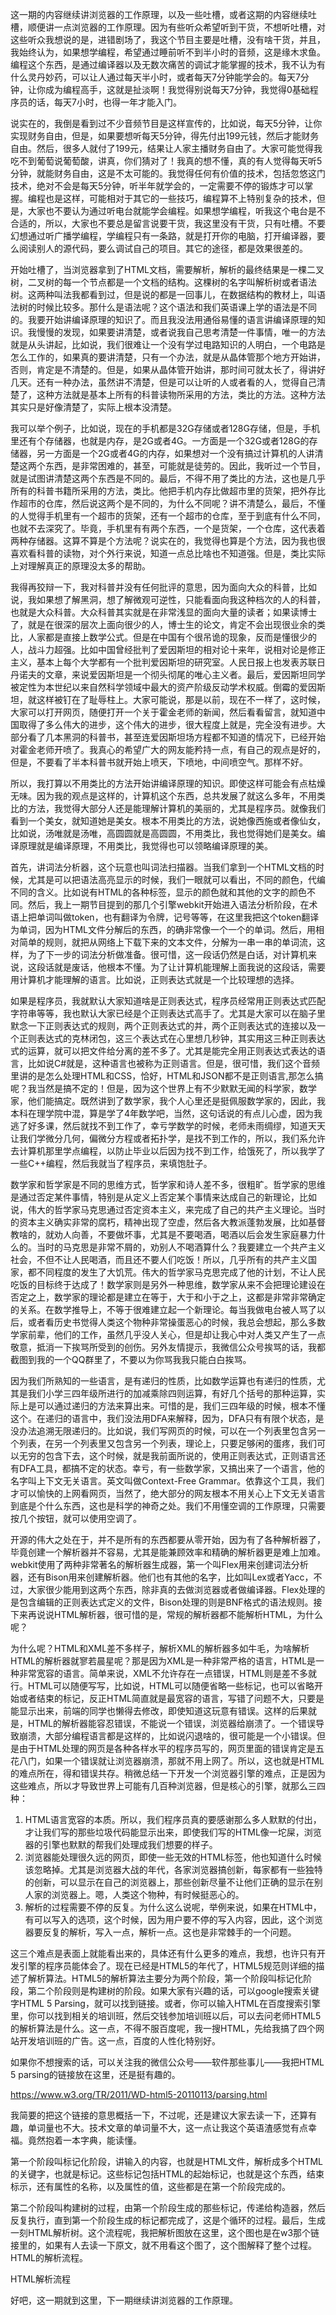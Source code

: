 这一期的内容继续讲浏览器的工作原理，以及一些吐槽，或者这期的内容继续吐槽，顺便讲一点浏览器的工作原理。因为有些听众希望听到干货，不想听吐槽，对这些听众我想说的是，进错剧场了，我这个节目主要是吐槽，没有啥干货，并且，我始终认为，如果想学编程，希望通过睡前听不到半小时的音频，这是缘木求鱼。编程这个东西，是通过编译器以及无数次痛苦的调试才能掌握的技术，我不认为有什么灵丹妙药，可以让人通过每天半小时，或者每天7分钟能学会的。每天7分钟，让你成为编程高手，这就是扯淡啊！我觉得别说每天7分钟，我觉得0基础程序员的话，每天7小时，也得一年才能入门。

说实在的，我倒是看到过不少音频节目是这样宣传的，比如说，每天5分钟，让你实现财务自由，但是，如果要想听每天5分钟，得先付出199元钱，然后才能财务自由。然后，很多人就付了199元，结果让人家主播财务自由了。大家可能觉得我吃不到葡萄说葡萄酸，讲真，你们猜对了！我真的想不懂，真的有人觉得每天听5分钟，就能财务自由，这是不太可能的。我觉得任何有价值的技术，包括忽悠这门技术，绝对不会是每天5分钟，听半年就学会的，一定需要不停的锻炼才可以掌握。编程也是这样，可能相对于其它的一些技巧，编程算不上特别复杂的技术，但是，大家也不要认为通过听电台就能学会编程。如果想学编程，听我这个电台是不合适的，所以，大家也不要总是留言说要干货，我这里没有干货，只有吐槽。不要幻想通过听广播学编程，学编程只有一条路，就是打开你的电脑，打开编译器，要么阅读别人的源代码，要么调试自己的项目。其它的途径，都是效果很差的。

开始吐槽了，当浏览器拿到了HTML文档，需要解析，解析的最终结果是一棵二叉树，二叉树的每一个节点都是一个文档的结构。这棵树的名字叫解析树或者语法树。这两种叫法我都看到过，但是说的都是一回事儿，在数据结构的教材上，叫语法树的时候比较多。那什么是语法呢？这个语法和我们英语课上学的语法是不同的。我要开始讲编译原理的知识了。而且我没法用通俗易懂的语言讲编译原理的知识。我慢慢的发现，如果要讲清楚，或者说我自己思考清楚一件事情，唯一的方法就是从头讲起，比如说，我们很难让一个没有学过电路知识的人明白，一个电路是怎么工作的，如果真的要讲清楚，只有一个办法，就是从晶体管那个地方开始讲，否则，肯定是不清楚的。但是，如果从晶体管开始讲，那时间可就太长了，得讲好几天。还有一种办法，虽然讲不清楚，但是可以让听的人或者看的人，觉得自己清楚了，这种方法就是基本上所有的科普读物所采用的方法，类比的方法。这种方法其实只是好像清楚了，实际上根本没清楚。

我可以举个例子，比如说，现在的手机都是32G存储或者128G存储，但是，手机里还有个存储器，也就是内存，是2G或者4G。一方面是一个32G或者128G的存储器，另一方面是一个2G或者4G的内存，如果想对一个没有搞过计算机的人讲清楚这两个东西，是非常困难的，甚至，可能就是徒劳的。因此，我听过一个节目，就是试图讲清楚这两个东西是不同的。最后，不得不用了类比的方法，这也是几乎所有的科普书籍所采用的方法，类比。他把手机内存比做超市里的货架，把外存比作超市的仓库，然后说这两个是不同的，为什么不同呢？讲不清楚么，最后，不懂的人觉得手机里有一个超市的货架，还有一个超市的仓库，至于到底有什么不同，也就不去深究了。毕竟，手机里有有两个东西，一个是货架，一个仓库，这代表着两种存储器。这算不算是个方法呢？说实在的，我觉得也算是个方法，因为我也很喜欢看科普的读物，对个外行来说，知道一点总比啥也不知道强。但是，类比实际上对理解真正的原理没太多的帮助。

我得再狡辩一下，我对科普并没有任何批评的意思，因为面向大众的科普，比如说，我如果想了解黑洞，想了解微观可逆性，只能看面向我这种档次的人的科普，也就是大众科普。大众科普其实就是在非常浅显的面向大量的读者；如果读博士了，就是在很深的层次上面向很少的人，博士生的论文，肯定不会出现很业余的类比，人家都是直接上数学公式。但是在中国有个很吊诡的现象，反而是懂很少的人，战斗力超强。比如中国曾经批判了爱因斯坦的相对论十来年，说相对论是修正主义，基本上每个大学都有一个批判爱因斯坦的研究室。人民日报上也发表苏联日丹诺夫的文章，来说爱因斯坦是一个彻头彻尾的唯心主义者。最后，爱因斯坦同学被定性为本世纪以来自然科学领域中最大的资产阶级反动学术权威。倒霉的爱因斯坦，就这样被钉在了耻辱柱上。大家可能说，那是以前，现在不一样了，这时候，大家可以打开网页，随便打开一个关于霍金老师的新闻，然后看看留言，就知道中国取得了多么伟大的进步，这个伟大的进步，很大程度上就是，完全没有进步。大部分看了几本黑洞的科普书，甚至连爱因斯坦场方程都不知道的情况下，已经开始对霍金老师开喷了。我真心的希望广大的网友能矜持一点，有自己的观点是好的，但是，不要看了半本科普书就开始上喷天，下喷地，中间喷空气。那样不好。

所以，我打算以不用类比的方法开始讲编译原理的知识。即使这样可能会有点枯燥无味。因为我的观点是这样的，计算机这个东西，总共发展了就这么多年，不用类比的方法，我觉得大部分人还是能理解计算机的美丽的，尤其是程序员。就像我们看到一个美女，就知道她是美女。根本不用类比的方法，说她像西施或者像仙女，比如说，汤唯就是汤唯，高圆圆就是高圆圆，不用类比，我也觉得她们是美女。编译原理就是编译原理，不用类比，我觉得也可以领略编译原理的美。

首先，讲词法分析器，这个玩意也叫词法扫描器。当我们拿到一个HTML文档的时候，尤其是可以把语法高亮显示的时候，我们一眼就可以看出，不同的颜色，代编不同的含义。比如说有HTML的各种标签，显示的颜色就和其他的文字的颜色不同。然后，我上一期节目提到的那几个引擎webkit开始进入语法分析阶段，在术语上把单词叫做token，也有翻译为令牌，记号等等，在这里我把这个token翻译为单词，因为HTML文件分解后的东西，的确非常像一个一个的单词。然后，用相对简单的规则，就把从网络上下载下来的文本文件，分解为一串一串的单词流，这样，为了下一步的词法分析做准备。很可惜，这一段话仍然是白话，对计算机来说，这段话就是废话，他根本不懂。为了让计算机能理解上面我说的这段话，需要用计算机才能理解的语言。比如说，正则表达式就是一个比较理想的选择。

如果是程序员，我就默认大家知道啥是正则表达式，程序员经常用正则表达式匹配字符串等等，我也默认大家已经是个正则表达式高手了。尤其是大家可以在脑子里默念一下正则表达式的规则，两个正则表达式的并，两个正则表达式的连接以及一个正则表达式的克林闭包，这三个表达式在心里想几秒钟，其实用这三种正则表达式的运算，就可以把文件给分离的差不多了。尤其是能完全用正则表达式表达的语言，比如说C#就是，这种语言也被称为正则语言。但是，很可惜，我们这个音频里讲的是怎么处理HTML和CSS，恰好，HTML和JSON都不是正则语言,那怎么搞呢？我当然是搞不定的！但是，因为这个世界上有不少默默无闻的科学家，数学家，他们能搞定。既然讲到了数学家，我个人心里还是挺佩服数学家的，因此，我本科在理学院中混，算是学了4年数学吧，当然，这句话说的有点儿心虚，因为我逃了好多课，然后就找不到工作了，幸亏学数学的时候，老师未雨绸缪，知道天天让我们学微分几何，偏微分方程或者拓扑学，是找不到工作的，所以，我们系允许去计算机那里学点编程，以防止毕业以后因为找不到工作，给饿死了，所以我学了一些C++编程，然后我就当了程序员，来填饱肚子。

数学家和哲学家是不同的思维方式，哲学家和诗人差不多，很粗旷。哲学家的思维是通过否定某件事情，特别是从定义上否定某个事情来达成自己的新理论，比如说，伟大的哲学家马克思通过否定资本主义，来完成了自己的共产主义理论。当时的资本主义确实非常的腐朽，精神出现了空虚，然后各大教派蓬勃发展，比如基督教啥的，就劝人向善，不要做坏事，尤其是不要喝酒，喝酒以后会发生家庭暴力什么的。当时的马克思是非常不屑的，劝别人不喝酒算什么？我要建立一个共产主义社会，不但不让人民喝酒，而且还不要人们吃饭！所以，几乎所有的共产主义国家，都不同程度的发生了大饥荒。伟大的哲学家马克思完成了他的计划，不让人民吃饭的目标终于达成了！数学家则是另外一种思维，数学家从来不会把理论建设在否定之上，数学家的理论都是建立在等于，大于和小于之上，这都是非常非常确定的关系。在数学推导上，不等于很难建立起一个新理论。每当我做电台被人骂了以后，或者看历史书觉得人类这个物种非常操蛋恶心的时候，我总会想起，那么多数学家前辈，他们的工作，虽然几乎没人关心，但是却让我心中对人类又产生了一点敬意，抵消一下挨骂所受到的创伤。另外友情提示，我微信公众号挨骂的话，我都截图到我的一个QQ群里了，不要以为你骂我我只能白白挨骂。

因为我们所熟知的一些语言，是有递归的性质，比如数学运算也有递归的性质，尤其是我们小学三四年级所进行的加减乘除四则运算，有好几个括号的那种运算，实际上是可以通过递归的方法来算出来。可惜的是，我们三四年级的时候，根本不懂这个。在递归的语言中，我们没法用DFA来解释，因为，DFA只有有限个状态，是没办法追溯无限递归的。比如说，我们写网页的时候，可以在一个列表里包含另一个列表，在另一个列表里又包含另一个列表，理论上，只要足够闲的蛋疼，我们可以无穷的包含下去，这个时候，就是我前面所说的，使用正则表达式，正则语言还有DFA工具，都搞不定的状态。幸亏，有一些数学家，又搞出来了一个语言，他的名字叫上下文无关语言。英文叫做Context-Free Grammar。依靠这个工具，我们才可以愉快的上网看网页，当然了，绝大部分的网友根本不用关心上下文无关语言到底是个什么东西，这也是科学的神奇之处。我们不用懂空调的工作原理，只需要按几个按钮，就可以使用空调了。

开源的伟大之处在于，并不是所有的东西都要从零开始，因为有了各种解析器了，毕竟创建一个解析器并不容易，尤其是能兼顾效率和精确的解析器更是难上加难。webkit使用了两种非常著名的解析器生成器，第一个叫Flex用来创建词法分析器，还有Bison用来创建解析器。他们也有其他的名字，比如叫Lex或者Yacc，不过，大家很少能用到这两个东西，除非真的去做浏览器或者做编译器。Flex处理的是包含编辑的正则表达式定义的文件，Bison处理的则是BNF格式的语法规则。接下来再说说HTML解析器，很可惜的是，常规的解析器都不能解析HTML，为什么呢？

为什么呢？HTML和XML差不多样子，解析XML的解析器多如牛毛，为啥解析HTML的解析器就寥若晨星呢？那是因为XML是一种非常严格的语言，HTML是一种非常宽容的语言。简单来说，XML不允许存在一点错误，HTML则是差不多就行。HTML可以随便写写，比如说，HTML可以随便省略一些标记，也可以省略开始或者结束的标记，反正HTML简直就是最宽容的语言，写错了问题不大，只要是能显示出来，前端的同学也懒得去修改，即使知道这玩意有错误。这样的后果就是，HTML的解析器能容忍错误，不能说一个错误，浏览器给崩溃了。一个错误导致崩溃，大部分编程语言都是这样的，比如说闪退啥的，很可能是一个小错误。但是由于HTML处理的网页是各种各样水平的程序员写的，网页里面的错误肯定是五花八门，如果一个错误就让浏览器崩溃，那就不用上网了。所以，这也就是HTML的难点所在，得和错误共存。稍微总结一下开发一个浏览器引擎的难点，正是因为这些难点，所以才导致世界上可能有几百种浏览器，但是核心的引擎，就那么三四种：

1. HTML语言宽容的本质。所以，我们程序员真的要感谢那么多人默默的付出，才让我们写的那些垃圾代码能显示出来，即使我们写的HTML像一坨屎，浏览器的引擎也默默的帮我们处理成我们想要的样子。
2. 浏览器能处理很久远的网页，即使一些无效的HTML标签，他也知道什么时候该忽略掉。尤其是浏览器大战的年代，各家浏览器搞创新，每家都有一些独特的创新，可以显示在自己的浏览器上，那些创新尽量不让他们正确的显示在别人家的浏览器上。嗯，人类这个物种，有时候挺恶心的。
3. 解析的过程需要不停的反复。为什么这么说呢，举例来说，如果在HTML中，有可以写入的选项，这个时候，因为用户要不停的写入内容，因此，这个浏览器要反复的解析，写入一点，解析一点。这也是非常棘手的一个问题。

这三个难点是表面上就能看出来的，具体还有什么更多的难点，我想，也许只有开发引擎的程序员能体会了。现在已经是HTML5的年代了，HTML5规范则详细的描述了解析算法。HTML5的解析算法主要分为两个阶段，第一个阶段叫标记化阶段，第二个阶段则是构建树的阶段。如果大家有兴趣的话，可以google搜索关键字HTML 5 Parsing，就可以找到链接。或者，你可以输入HTML在百度搜索引擎里，你可以找到相关的培训班，然后交钱参加培训班以后，可以去问老师HTML5的解析算法是什么。这一点，不得不服百度呢，我一搜HTML，先给我搞了四个网站开发培训班的广告。这一点，百度的人性化特别好。

如果你不想搜索的话，可以关注我的微信公众号——软件那些事儿——我把HTML 5 parsing的链接放在这里，还是挺有趣的。

https://www.w3.org/TR/2011/WD-html5-20110113/parsing.html

我简要的把这个链接的意思概括一下，不过呢，还是建议大家去读一下，还算有趣，单词量也不大。技术文章的单词量不大，这一点让我这个英语渣感觉有点幸福。竟然抱着一本字典，能读懂。

第一个阶段叫标记化阶段，讲输入的内容，也就是HTML文件，解析成多个HTML的关键字，也就是标记。这些标记包括HTML的起始标记，也就是<html>这个东西，结束标示</html>，还有属性的名称，以及属性的值，这些都是在第一个阶段完成的。

第二个阶段叫构建树的过程，由第一个阶段生成的那些标记，传递给构造器，然后反复执行，直到第一个阶段生成的标记都完成了，这是个循环的过程。最后，生成一刻HTML解析树。这个流程呢，我把解析图放在这里，这个图也是在w3那个链接里的，如果有人去读一下原文，就不用看这个图了，这个图解释了整个过程。HTML的解析流程。


HTML解析流程

好吧，这一期就到这里，下一期继续讲浏览器的工作原理。

